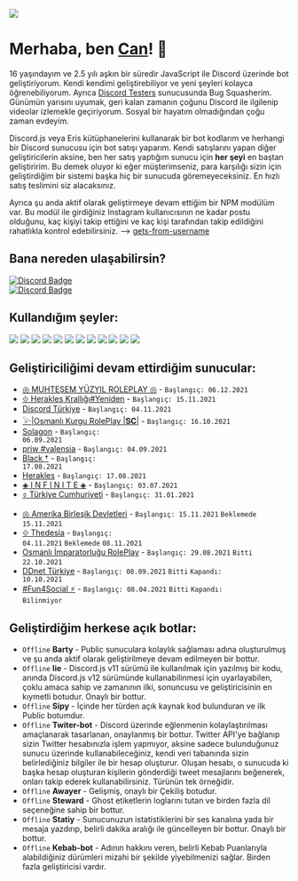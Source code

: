 ![](https://komarev.com/ghpvc/?username=chimpdev)
# Merhaba, ben <a href="https://discord.com/users/613700645173592086">Can</a>! 👋
16 yaşındayım ve 2.5 yılı aşkın bir süredir JavaScript ile Discord üzerinde bot geliştiriyorum. Kendi kendimi geliştirebiliyor ve yeni şeyleri kolayca öğrenebiliyorum. Ayrıca [Discord Testers](https://discord.gg/discord-testers) sunucusunda Bug Squasherim. Günümün yarısını uyumak, geri kalan zamanın çoğunu Discord ile ilgilenip videolar izlemekle geçiriyorum. Sosyal bir hayatım olmadığından çoğu zaman evdeyim.

Discord.js veya Eris kütüphanelerini kullanarak bir bot kodlarım ve herhangi bir Discord sunucusu için bot satışı yaparım. Kendi satışlarını yapan diğer geliştiricilerin aksine, ben her satış yaptığım sunucu için __her şeyi__ en baştan geliştiririm. Bu demek oluyor ki eğer müşterimseniz, para karşılığı sizin için geliştirdiğim bir sistemi başka hiç bir sunucuda göremeyeceksiniz. En hızlı satış teslimini siz alacaksınız.

Ayrıca şu anda aktif olarak geliştirmeye devam ettiğim bir NPM modülüm var. Bu modül ile girdiğiniz Instagram kullanıcısının ne kadar postu olduğunu, kaç kişiyi takip ettiğini ve kaç kişi tarafından takip edildiğini rahatlıkla kontrol edebilirsiniz. --> [gets-from-username](https://www.npmjs.com/package/gets-from-username) 

## Bana nereden ulaşabilirsin?
[![Discord Badge](https://img.shields.io/badge/can-white?style=social&logo=Discord)](https://discord.com/users/613700645173592086)<br>
[![Discord Badge](https://img.shields.io/badge/thiskyhan-white?style=social&logo=Instagram)](https://instagram.com/thiskyhan)

## Kullandığım şeyler:

<img src='https://img.shields.io/badge/JavaScript-323330?style=for-the-badge&logo=javascript&logoColor=F7DF1E'/> <img src='https://img.shields.io/badge/Ruby-CC342D?style=for-the-badge&logo=ruby&logoColor=white'/> <img src='https://img.shields.io/badge/HTML5-E34F26?style=for-the-badge&logo=html5&logoColor=white'/> <img src='https://img.shields.io/badge/CSS3-1572B6?style=for-the-badge&logo=css3&logoColor=white'/> <img src='https://img.shields.io/badge/MongoDB-white?style=for-the-badge&logo=mongodb&logoColor=4EA94B'/> <img src='https://img.shields.io/badge/SQLite-07405E?style=for-the-badge&logo=sqlite&logoColor=white'/> <img src='https://img.shields.io/badge/Node.js-339933?style=for-the-badge&logo=nodedotjs&logoColor=white'/> <img src='https://img.shields.io/badge/npm-CB3837?style=for-the-badge&logo=npm&logoColor=white'/> <img src='https://img.shields.io/badge/Heroku-430098?style=for-the-badge&logo=heroku&logoColor=white'/> <img src='https://img.shields.io/badge/Glitch-2800ff?style=for-the-badge&logo=glitch&logoColor=white'/> <img src='https://img.shields.io/badge/Visual_Studio_Code-0078D4?style=for-the-badge&logo=visual%20studio%20code&logoColor=white'/> <img src='https://img.shields.io/badge/Tailwind%20CSS-white?style=for-the-badge&logo=tailwindcss&logoColor=00b6d2'/>

## Geliştiriciliğimi devam ettirdiğim sunucular:
- [◎ MUHTEŞEM YÜZYIL ROLEPLAY ◎](https://discord.gg/GBSqU8q5vH) - <code>Başlangıç: 06.12.2021</code>
- [⟐ Herakles Krallığı#Yeniden](https://discord.gg/BnyDsJuGJP) - <code>Başlangıç: 15.11.2021</code>
- [Discord Türkiye](https://discord.gg/turkiye) - <code>Başlangıç: 04.11.2021</code>
- [𓅪|Osmanlı Kurgu RolePlay |𝐒𝐂|](https://discord.gg/3zXwUXhbaMn) - <code>Başlangıç: 16.10.2021</code>
- [Solagon](https://discord.gg/solagon) - <code>Başlangıç: 06.09.2021</code>
- [priw #valensia](https://discord.gg/k3U2Ta3teC) - <code>Başlangıç: 04.09.2021</code>
- [Black †](https://discord.gg/blacks) - <code>Başlangıç: 17.08.2021</code> 
- [Herakles](https://discord.gg/herakles) - <code>Başlangıç: 17.08.2021</code>
- [◈ I N F I N I T E ◈](https://discord.gg/5f9bm8pWcN) - <code>Başlangıç: 03.07.2021</code>
- [⌽  Türkiye Cumhuriyeti](https://discord.gg/tcrp) - <code>Başlangıç: 31.01.2021</code><br><br>
- [◎ Amerika Birleşik Devletleri](https://discord.gg/) - <code>Başlangıç: 15.11.2021</code> <code>Beklemede</code> <code>15.11.2021</code><br>
- [⟐ Thedesia](https://discord.gg/) - <code>Başlangıç: 04.11.2021</code> <code>Beklemede</code> <code>08.11.2021</code><br>
- [Osmanlı İmparatorluğu RolePlay](https://discord.gg/3sS2pNZjWF) - <code>Başlangıç: 29.08.2021</code> <code>Bitti</code> <code>22.10.2021</code><br>
- [DDnet Türkiye](https://discord.gg/ddnetturkiye) - <code>Başlangıç: 08.09.2021</code> <code>Bitti</code> <code>Kapandı: 10.10.2021</code><br>
- [#Fun4Social ⚡](https://discord.gg/blvck) - <code>Başlangıç: 08.04.2021</code> <code>Bitti</code> <code>Kapandı: Bilinmiyor</code>

## Geliştirdiğim herkese açık botlar:
- <code>Offline</code> **Barty** - Public sunuculara kolaylık sağlaması adına oluşturulmuş ve şu anda aktif olarak geliştirilmeye devam edilmeyen bir bottur.
- <code>Offline</code> **lie** - Discord.js v11 sürümü ile kullanılmak için yazılmış bir kodu, anında Discord.js v12 sürümünde kullanabilinmesi için uyarlayabilen, çoklu amaca sahip ve zamanının ilki, sonuncusu ve geliştiricisinin en kıymetli botudur. Onaylı bir bottur.
- <code>Offline</code> **Sipy** - İçinde her türden açık kaynak kod bulunduran ve ilk Public botumdur.
- <code>Offline</code> **Twiter-bot** - Discord üzerinde eğlenmenin kolaylaştırılması amaçlanarak tasarlanan, onaylanmış bir bottur. Twitter API'ye bağlanıp sizin Twitter hesabınızla işlem yapmıyor, aksine sadece bulunduğunuz sunucu üzerinde kullanabileceğiniz, kendi veri tabanında sizin belirlediğiniz bilgiler ile bir hesap oluşturur. Oluşan hesabı, o sunucuda ki başka hesap oluşturan kişilerin gönderdiği tweet mesajlarını beğenerek, onları takip ederek kullanabilirsiniz. Türünün tek örneğidir.  
- <code>Offline</code> **Awayer** - Gelişmiş, onaylı bir Çekiliş botudur.
- <code>Offline</code> **Steward** - Ghost etiketlerin loglarını tutan ve birden fazla dil seçeneğine sahip bir bottur.
- <code>Offline</code> **Statiy** - Sunucunuzun istatistiklerini bir ses kanalına yada bir mesaja yazdırıp, belirli dakika aralığı ile güncelleyen bir bottur. Onaylı bir bottur.
- <code>Offline</code> **Kebab-bot** - Adının hakkını veren, belirli Kebab Puanlarıyla alabildiğiniz dürümleri mizahi bir şekilde yiyebilmenizi sağlar. Birden fazla geliştiricisi vardır.<br><br><br>
